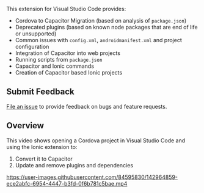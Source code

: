 This extension for Visual Studio Code provides:
- Cordova to Capacitor Migration (based on analysis of `package.json`)
- Deprecated plugins (based on known node packages that are end of life or unsupported)
- Common issues with `config.xml`, `androidmanifest.xml` and project configuration
- Integration of Capacitor into web projects
- Running scripts from `package.json`
- Capacitor and Ionic commands
- Creation of Capacitor based Ionic projects

## Submit Feedback
[File an issue](https://github.com/ionic-team/vscode-extension/issues) to provide feedback on bugs and feature requests.

## Overview
This video shows opening a Cordova project in Visual Studio Code and using the Ionic extension to:
1. Convert it to Capacitor
2. Update and remove plugins and dependencies

https://user-images.githubusercontent.com/84595830/142964859-ece2abfc-6954-4447-b3fd-0f6b781c5bae.mp4

